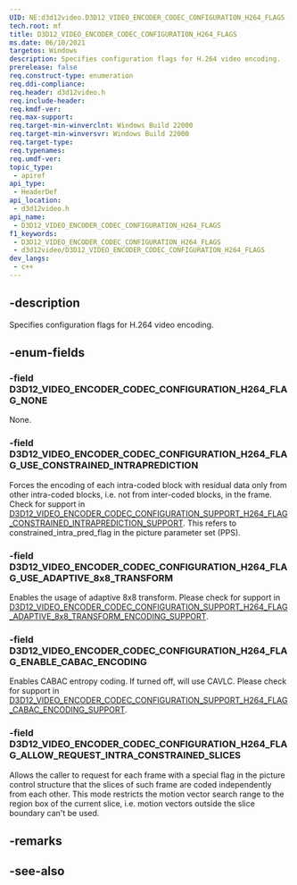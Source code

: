 ```yaml
---
UID: NE:d3d12video.D3D12_VIDEO_ENCODER_CODEC_CONFIGURATION_H264_FLAGS
tech.root: mf
title: D3D12_VIDEO_ENCODER_CODEC_CONFIGURATION_H264_FLAGS
ms.date: 06/10/2021
targetos: Windows
description: Specifies configuration flags for H.264 video encoding.
prerelease: false
req.construct-type: enumeration
req.ddi-compliance: 
req.header: d3d12video.h
req.include-header: 
req.kmdf-ver: 
req.max-support: 
req.target-min-winverclnt: Windows Build 22000
req.target-min-winversvr: Windows Build 22000
req.target-type: 
req.typenames: 
req.umdf-ver: 
topic_type:
 - apiref
api_type:
 - HeaderDef
api_location:
 - d3d12video.h
api_name:
 - D3D12_VIDEO_ENCODER_CODEC_CONFIGURATION_H264_FLAGS
f1_keywords:
 - D3D12_VIDEO_ENCODER_CODEC_CONFIGURATION_H264_FLAGS
 - d3d12video/D3D12_VIDEO_ENCODER_CODEC_CONFIGURATION_H264_FLAGS
dev_langs:
 - c++
---
```


## -description

Specifies configuration flags for H.264 video encoding.

## -enum-fields

### -field D3D12_VIDEO_ENCODER_CODEC_CONFIGURATION_H264_FLAG_NONE

None.

### -field D3D12_VIDEO_ENCODER_CODEC_CONFIGURATION_H264_FLAG_USE_CONSTRAINED_INTRAPREDICTION

Forces the encoding of each intra-coded block with residual data only from other intra-coded blocks, i.e. not from inter-coded blocks, in the frame. Check for support in [D3D12_VIDEO_ENCODER_CODEC_CONFIGURATION_SUPPORT_H264_FLAG_CONSTRAINED_INTRAPREDICTION_SUPPORT](ne-d3d12video-d3d12_video_encoder_codec_configuration_support_h264_flags.md). This refers to constrained_intra_pred_flag in the picture parameter set (PPS).

### -field D3D12_VIDEO_ENCODER_CODEC_CONFIGURATION_H264_FLAG_USE_ADAPTIVE_8x8_TRANSFORM

Enables the usage of adaptive 8x8 transform. Please check for support in [D3D12_VIDEO_ENCODER_CODEC_CONFIGURATION_SUPPORT_H264_FLAG_ADAPTIVE_8x8_TRANSFORM_ENCODING_SUPPORT](ne-d3d12video-d3d12_video_encoder_codec_configuration_support_h264_flags.md).

### -field D3D12_VIDEO_ENCODER_CODEC_CONFIGURATION_H264_FLAG_ENABLE_CABAC_ENCODING

Enables CABAC entropy coding. If turned off, will use CAVLC. Please check for support in [D3D12_VIDEO_ENCODER_CODEC_CONFIGURATION_SUPPORT_H264_FLAG_CABAC_ENCODING_SUPPORT](ne-d3d12video-d3d12_video_encoder_codec_configuration_support_h264_flags.md).

### -field D3D12_VIDEO_ENCODER_CODEC_CONFIGURATION_H264_FLAG_ALLOW_REQUEST_INTRA_CONSTRAINED_SLICES

Allows the caller to request for each frame with a special flag in the picture control structure that the slices of such frame are coded independently from each other. This mode restricts the motion vector search range to the region box of the current slice, i.e. motion vectors outside the slice boundary can't be used.

## -remarks

## -see-also

